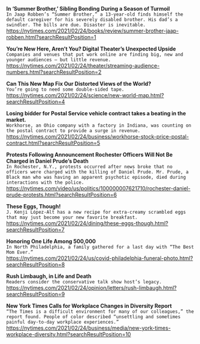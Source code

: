 **In ‘Summer Brother,’ Sibling Bonding During a Season of Turmoil**\
`In Jaap Robben’s “Summer Brother,” a 13-year-old finds himself the default caregiver for his severely disabled brother. His dad’s a swindler. The bills are due. Disaster is inevitable.`\
https://nytimes.com/2021/02/24/books/review/summer-brother-jaap-robben.html?searchResultPosition=1

**You’re New Here, Aren’t You? Digital Theater’s Unexpected Upside**\
`Companies and venues that put work online are finding big, new and younger audiences — but little revenue.`\
https://nytimes.com/2021/02/24/theater/streaming-audience-numbers.html?searchResultPosition=2

**Can This New Map Fix Our Distorted Views of the World?**\
`You’re going to need some double-sided tape.`\
https://nytimes.com/2021/02/24/science/new-world-map.html?searchResultPosition=4

**Losing bidder for Postal Service vehicle contract takes a beating in the market.**\
`Workhorse, an Ohio company with a factory in Indiana, was counting on the postal contract to provide a surge in revenue.`\
https://nytimes.com/2021/02/24/business/workhorse-stock-price-postal-contract.html?searchResultPosition=5

**Protests Following Announcement Rochester Officers Will Not Be Charged in Daniel Prude’s Death**\
`In Rochester, N.Y., protests occurred after news broke that no officers were charged with the killing of Daniel Prude. Mr. Prude, a Black man who was having an apparent psychotic episode, died during interactions with the police.`\
https://nytimes.com/video/us/politics/100000007621710/rochester-daniel-prude-protests.html?searchResultPosition=6

**These Eggs, Though!**\
`J. Kenji López-Alt has a new recipe for extra-creamy scrambled eggs that may just become your new favorite breakfast.`\
https://nytimes.com/2021/02/24/dining/these-eggs-though.html?searchResultPosition=7

**Honoring One Life Among 500,000**\
`In North Philadelphia, a family gathered for a last day with “The Best Mom Ever.”`\
https://nytimes.com/2021/02/24/us/covid-philadelphia-funeral-photo.html?searchResultPosition=8

**Rush Limbaugh, in Life and Death**\
`Readers consider the conservative talk show host’s legacy.`\
https://nytimes.com/2021/02/24/opinion/letters/rush-limbaugh.html?searchResultPosition=9

**New York Times Calls for Workplace Changes in Diversity Report**\
`“The Times is a difficult environment for many of our colleagues,” the report found. People of color described “unsettling and sometimes painful day-to-day workplace experiences.”`\
https://nytimes.com/2021/02/24/business/media/new-york-times-workplace-diversity.html?searchResultPosition=10

